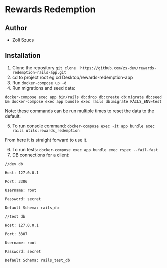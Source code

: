 # Rewards Redemption

## Author
- Zoli Szucs

## Installation

1. Clone the repository
   `git clone  https://github.com/zs-dev/rewards-redemption-rails-app.git`
2. cd to project root eg  cd Desktop/rewards-redemption-app
3. Run `docker-compose up -d`
4. Run migrations and seed data:
```
docker-compose exec app bin/rails db:drop db:create db:migrate db:seed && docker-compose exec app bundle exec rails db:migrate RAILS_ENV=test

```
Note: these commands can be run multiple times to reset the data to the default.

5. To run console command:
   `docker-compose exec -it app bundle exec rails utils:rewards_redemption`

From here it is straight forward to use it.

6. To run tests:
   `docker-compose exec app bundle exec rspec --fail-fast`
7. DB connections for a client:
```
//dev db

Host: 127.0.0.1

Port: 3306

Username: root

Password: secret

Default Schema: rails_db

//test db

Host: 127.0.0.1

Port: 3307

Username: root

Password: secret

Default Schema: rails_test_db
```
